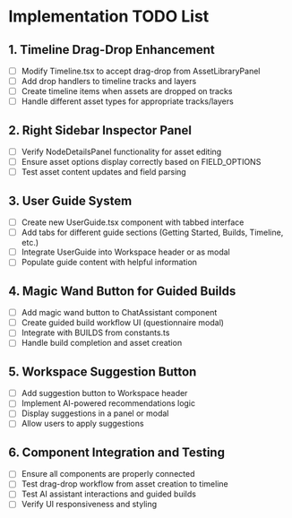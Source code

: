 # Implementation TODO List

## 1. Timeline Drag-Drop Enhancement
- [ ] Modify Timeline.tsx to accept drag-drop from AssetLibraryPanel
- [ ] Add drop handlers to timeline tracks and layers
- [ ] Create timeline items when assets are dropped on tracks
- [ ] Handle different asset types for appropriate tracks/layers

## 2. Right Sidebar Inspector Panel
- [ ] Verify NodeDetailsPanel functionality for asset editing
- [ ] Ensure asset options display correctly based on FIELD_OPTIONS
- [ ] Test asset content updates and field parsing

## 3. User Guide System
- [ ] Create new UserGuide.tsx component with tabbed interface
- [ ] Add tabs for different guide sections (Getting Started, Builds, Timeline, etc.)
- [ ] Integrate UserGuide into Workspace header or as modal
- [ ] Populate guide content with helpful information

## 4. Magic Wand Button for Guided Builds
- [ ] Add magic wand button to ChatAssistant component
- [ ] Create guided build workflow UI (questionnaire modal)
- [ ] Integrate with BUILDS from constants.ts
- [ ] Handle build completion and asset creation

## 5. Workspace Suggestion Button
- [ ] Add suggestion button to Workspace header
- [ ] Implement AI-powered recommendations logic
- [ ] Display suggestions in a panel or modal
- [ ] Allow users to apply suggestions

## 6. Component Integration and Testing
- [ ] Ensure all components are properly connected
- [ ] Test drag-drop workflow from asset creation to timeline
- [ ] Test AI assistant interactions and guided builds
- [ ] Verify UI responsiveness and styling
